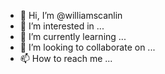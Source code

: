 - 👋 Hi, I’m @williamscanlin
- 👀 I’m interested in ...
- 🌱 I’m currently learning ...
- 💞️ I’m looking to collaborate on ...
- 📫 How to reach me ...

<!---
williamscanlin/williamscanlin is a ✨ special ✨ repository because its `README.md` (this file) appears on your GitHub profile.
You can click the Preview link to take a look at your changes.
--->
